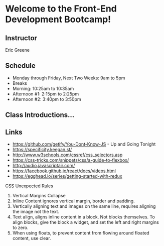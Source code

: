 # Welcome to the Front-End Development Bootcamp!

## Instructor

Eric Greene

## Schedule

- Monday through Friday, Next Two Weeks: 9am to 5pm
- Breaks
 - Morning: 10:25am to 10:35am
 - Afternoon #1: 2:15pm to 2:25pm
 - Afternoon #2: 3:40pm to 3:50pm

## Class Introductions...

## Links

- https://github.com/getify/You-Dont-Know-JS - Up and Going Tonight
- https://specificity.keegan.st/
- http://www.w3schools.com/cssref/css_selectors.asp
- https://css-tricks.com/snippets/css/a-guide-to-flexbox/
- http://audio.javascriptair.com/
- https://facebook.github.io/react/docs/videos.html
- https://egghead.io/series/getting-started-with-redux

CSS Unexpected Rules

1. Vertical Margins Collapse
2. Inline Content ignores vertical margin, border and padding.
3. Vertically aligning text and images on the same line, requires aligning the image not the text.
4. Text align, aligns inline content in a block. Not blocks themselves. To align blocks, give the block a widget, and set the left and right margins to zero.
5. When using floats, to prevent content from flowing around floated content, use clear.
